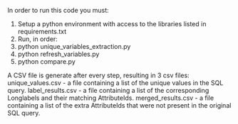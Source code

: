 In order to run this code you must:

1. Setup a python environment with access to the libraries listed in requirements.txt
2. Run, in order:
  1. python unique_variables_extraction.py
  2. python refresh_variables.py
  3. python compare.py

A CSV file is generate after every step, resulting in 3 csv files:
unique_values.csv - a file containing a list of the unique values in the SQL query.
label_results.csv - a file containing a list of the corresponding Longlabels and their matching AttributeIds.
merged_results.csv - a file containing a list of the extra AttributeIds that were not present in the original SQL query.
